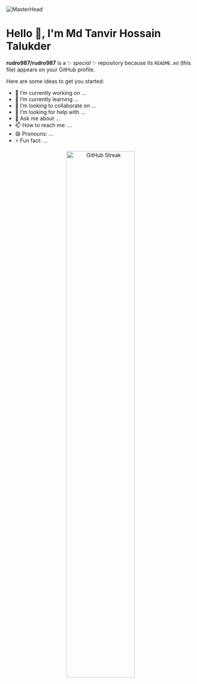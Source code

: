 ![MasterHead](https://im5.ezgif.com/tmp/ezgif-5-3b09365429.gif)

# Hello 👋, I'm Md Tanvir Hossain Talukder

**rudro987/rudro987** is a ✨ _special_ ✨ repository because its `README.md` (this file) appears on your GitHub profile.

Here are some ideas to get you started:

- 🔭 I’m currently working on ...
- 🌱 I’m currently learning ...
- 👯 I’m looking to collaborate on ...
- 🤔 I’m looking for help with ...
- 💬 Ask me about ...
- 📫 How to reach me: ...
- 😄 Pronouns: ...
- ⚡ Fun fact: ...

<p align="center">
<a href="https://camo.githubusercontent.com/746cd26f87e70c7…d733d343643324342267374726f6b653d4646464635353030" target="_blank" rel="noopener noreferrer nofollow"><img width="60%" style="max-width: 100%" src="https://github-readme-streak-stats.herokuapp.com?user=rudro987&theme=transparent&hide_border=true&border_radius=0&ring=7752FE&fire=7752FE&sideLabels=46C2CB&dates=FFFFFF&currStreakLabel=7752FE&currStreakNum=7752FE&sideNums=46C2CB&stroke=FFFF5500" alt="GitHub Streak" /></a>
</p>
